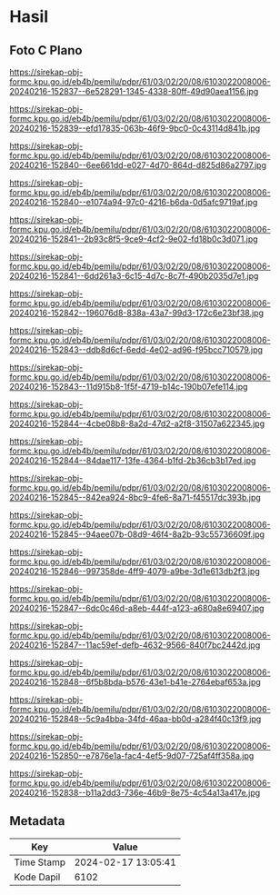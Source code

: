 # Hasil

## Foto C Plano

https://sirekap-obj-formc.kpu.go.id/eb4b/pemilu/pdpr/61/03/02/20/08/6103022008006-20240216-152837--6e528291-1345-4338-80ff-49d90aea1156.jpg

https://sirekap-obj-formc.kpu.go.id/eb4b/pemilu/pdpr/61/03/02/20/08/6103022008006-20240216-152839--efd17835-063b-46f9-9bc0-0c43114d841b.jpg

https://sirekap-obj-formc.kpu.go.id/eb4b/pemilu/pdpr/61/03/02/20/08/6103022008006-20240216-152840--6ee661dd-e027-4d70-864d-d825d86a2797.jpg

https://sirekap-obj-formc.kpu.go.id/eb4b/pemilu/pdpr/61/03/02/20/08/6103022008006-20240216-152840--e1074a94-97c0-4216-b6da-0d5afc9719af.jpg

https://sirekap-obj-formc.kpu.go.id/eb4b/pemilu/pdpr/61/03/02/20/08/6103022008006-20240216-152841--2b93c8f5-9ce9-4cf2-9e02-fd18b0c3d071.jpg

https://sirekap-obj-formc.kpu.go.id/eb4b/pemilu/pdpr/61/03/02/20/08/6103022008006-20240216-152841--6dd261a3-6c15-4d7c-8c7f-490b2035d7e1.jpg

https://sirekap-obj-formc.kpu.go.id/eb4b/pemilu/pdpr/61/03/02/20/08/6103022008006-20240216-152842--196076d8-838a-43a7-99d3-172c6e23bf38.jpg

https://sirekap-obj-formc.kpu.go.id/eb4b/pemilu/pdpr/61/03/02/20/08/6103022008006-20240216-152843--ddb8d6cf-6edd-4e02-ad96-f95bcc710579.jpg

https://sirekap-obj-formc.kpu.go.id/eb4b/pemilu/pdpr/61/03/02/20/08/6103022008006-20240216-152843--11d915b8-1f5f-4719-b14c-190b07efe114.jpg

https://sirekap-obj-formc.kpu.go.id/eb4b/pemilu/pdpr/61/03/02/20/08/6103022008006-20240216-152844--4cbe08b8-8a2d-47d2-a2f8-31507a622345.jpg

https://sirekap-obj-formc.kpu.go.id/eb4b/pemilu/pdpr/61/03/02/20/08/6103022008006-20240216-152844--84dae117-13fe-4364-b1fd-2b36cb3b17ed.jpg

https://sirekap-obj-formc.kpu.go.id/eb4b/pemilu/pdpr/61/03/02/20/08/6103022008006-20240216-152845--842ea924-8bc9-4fe6-8a71-f45517dc393b.jpg

https://sirekap-obj-formc.kpu.go.id/eb4b/pemilu/pdpr/61/03/02/20/08/6103022008006-20240216-152845--94aee07b-08d9-46f4-8a2b-93c55736609f.jpg

https://sirekap-obj-formc.kpu.go.id/eb4b/pemilu/pdpr/61/03/02/20/08/6103022008006-20240216-152846--997358de-4ff9-4079-a9be-3d1e613db2f3.jpg

https://sirekap-obj-formc.kpu.go.id/eb4b/pemilu/pdpr/61/03/02/20/08/6103022008006-20240216-152847--6dc0c46d-a8eb-444f-a123-a680a8e69407.jpg

https://sirekap-obj-formc.kpu.go.id/eb4b/pemilu/pdpr/61/03/02/20/08/6103022008006-20240216-152847--11ac59ef-defb-4632-9566-840f7bc2442d.jpg

https://sirekap-obj-formc.kpu.go.id/eb4b/pemilu/pdpr/61/03/02/20/08/6103022008006-20240216-152848--6f5b8bda-b576-43e1-b41e-2764ebaf653a.jpg

https://sirekap-obj-formc.kpu.go.id/eb4b/pemilu/pdpr/61/03/02/20/08/6103022008006-20240216-152848--5c9a4bba-34fd-46aa-bb0d-a284f40c13f9.jpg

https://sirekap-obj-formc.kpu.go.id/eb4b/pemilu/pdpr/61/03/02/20/08/6103022008006-20240216-152850--e7876e1a-fac4-4ef5-9d07-725af4ff358a.jpg

https://sirekap-obj-formc.kpu.go.id/eb4b/pemilu/pdpr/61/03/02/20/08/6103022008006-20240216-152838--b11a2dd3-736e-46b9-8e75-4c54a13a417e.jpg


## Metadata

| Key        | Value               |
| ---------- | ------------------- |
| Time Stamp | 2024-02-17 13:05:41 |
| Kode Dapil | 6102                |



